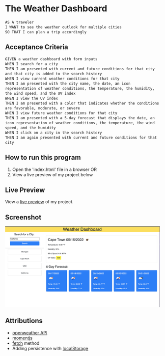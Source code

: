 # The Weather Dashboard

````
AS A traveler
I WANT to see the weather outlook for multiple cities
SO THAT I can plan a trip accordingly
````

## Acceptance Criteria

````
GIVEN a weather dashboard with form inputs
WHEN I search for a city
THEN I am presented with current and future conditions for that city and that city is added to the search history
WHEN I view current weather conditions for that city
THEN I am presented with the city name, the date, an icon representation of weather conditions, the temperature, the humidity, the wind speed, and the UV index
WHEN I view the UV index
THEN I am presented with a color that indicates whether the conditions are favorable, moderate, or severe
WHEN I view future weather conditions for that city
THEN I am presented with a 5-day forecast that displays the date, an icon representation of weather conditions, the temperature, the wind speed, and the humidity
WHEN I click on a city in the search history
THEN I am again presented with current and future conditions for that city
````

## How to run this program

1. Open the 'index.html' file in a browser
OR
2. View a live preview of my project below

## Live Preview

View a [live preview](https://leandrib.github.io/weather_dashboard/) of my project.

## Screenshot

![Preview](./assets/images/preview1.png)

## Attributions

* [openweather API](https://openweathermap.org/)
* [momentjs](https://momentjs.com/docs/)
* [fetch](https://developer.mozilla.org/en-US/docs/Web/API/fetch) method
* Adding persistence with [localStorage](https://developer.mozilla.org/en-US/docs/Web/API/Window/localStorage)



